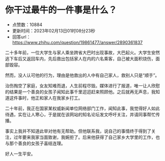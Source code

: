 # 你干过最牛的一件事是什么？
- 点赞数：10884
- 更新时间：2023年02月13日01时08分23秒
- 回答url：https://www.zhihu.com/question/19861477/answer/2890361837
<body>
 <p data-pid="YLLZ_d_k">二十多年前，一位大学生与家人乘坐跨省大巴时出现事故，大巴起火。大学生安然逃下车后又返回车内，先后救出包括家人在内的六名乘客，自己被大面积烧伤，面部毁容。</p>
 <p data-pid="Jz_OlaMU">然而，没人认可他的行为，理由是他救出的人中有自己家人，救别人只是“顺手”。</p>
 <p data-pid="7geiwXNK">治伤掏空了家庭，女友知难而退，人生前程尽毁。媒体进行了报道，唯一让人欣慰的结果是一个善良的女孩子闻知此事千里迢迢赶来照顾他。之后就再无声息，我知道这件事时，他正和家人在我家乡打工。</p>
 <p data-pid="2Dpt94Ki">二十年前，我正在国家某权威新闻单位网络部门工作，闻知此事，我觉得好人如此待遇，实在让人寒心，于是就在该网站的知名论坛发文呼吁关注，并请同事帮忙传播。</p>
 <p data-pid="LjIdvJSb">事实上我并不知道此举对他有无帮助。但他联系我，说自己的事情终于得到了关注，过年要来我家当面致谢，我婉拒了。后来他获得了自己家乡大学里的工作，也与那个善良的女孩子喜结连理。</p>
 <p data-pid="lW9ViY9X">好人一生平安。</p>
</body>